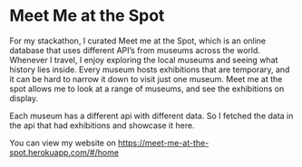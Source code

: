 # Meet Me at the Spot

For my stackathon, I curated Meet me at the Spot, which is an online database that uses different API’s from museums across the world. Whenever I travel, I enjoy exploring the local museums and seeing what history lies inside. Every museum hosts exhibitions that are temporary, and it can be hard to narrow it down to visit just one museum. Meet me at the spot allows me to look at a range of museums, and see the exhibitions on display. 

Each museum has a different api with different data. So I fetched the data in the api that had exhibitions and showcase it here.

You can view my website on https://meet-me-at-the-spot.herokuapp.com/#/home

